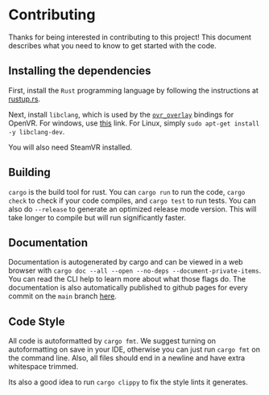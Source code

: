 # Contributing

Thanks for being interested in contributing to this project! This document describes
what you need to know to get started with the code.


## Installing the dependencies

First, install the `Rust` programming language by following the instructions at
[rustup.rs](https://rustup.rs).

Next, install `libclang`, which is used by the
[`ovr_overlay`](https://crates.io/crates/ovr_overlay) bindings for OpenVR. For windows,
use [this] link. For Linux, simply `sudo apt-get install -y libclang-dev`.

[this]: https://github.com/llvm/llvm-project/releases/download/llvmorg-14.0.5/LLVM-14.0.5-win64.exe

You will also need SteamVR installed.


## Building

`cargo` is the build tool for rust. You can `cargo run` to run the code, `cargo check`
to check if your code compiles, and `cargo test` to run tests. You can also do
`--release` to generate an optimized release mode version. This will take longer to
compile but will run significantly faster.


## Documentation

Documentation is autogenerated by cargo and can be viewed in a web browser with
`cargo doc --all --open --no-deps --document-private-items`. You can read the CLI help
to learn more about what those flags do. The documentation is also automatically
published to github pages for every commit on the `main` branch [here].

[here]: https://slimevr.github.io/SlimeVR-Overlay/slimevr_overlay


## Code Style

All code is autoformatted by `cargo fmt`. We suggest turning on autoformatting on save
in your IDE, otherwise you can just run `cargo fmt` on the command line. Also, all files
should end in a newline and have extra whitespace trimmed.

Its also a good idea to run `cargo clippy` to fix the style lints it generates.

